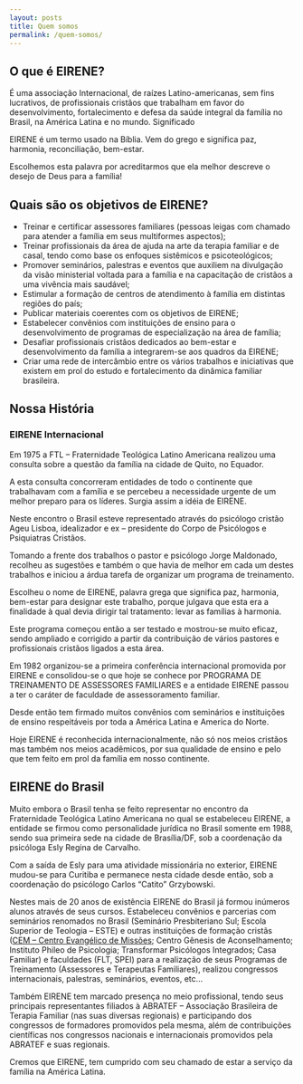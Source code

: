 ```yaml
---
layout: posts
title: Quem somos
permalink: /quem-somos/
---
```


## O que é EIRENE?

É uma associação Internacional, de raízes Latino-americanas, sem fins lucrativos, de profissionais cristãos que trabalham em favor do desenvolvimento, fortalecimento e defesa da saúde integral da família no Brasil, na América Latina e no mundo.
Significado

EIRENE é um termo usado na Bíblia. Vem do grego e significa paz, harmonia, reconciliação, bem-estar.

Escolhemos esta palavra por acreditarmos que ela melhor descreve o desejo de Deus para a família!

## Quais são os objetivos de EIRENE?

* Treinar e certificar assessores familiares (pessoas leigas com chamado para atender a família em seus multiformes aspectos);
* Treinar profissionais da área de ajuda na arte da terapia familiar e de casal, tendo como base os enfoques sistêmicos e psicoteológicos;
* Promover seminários, palestras e eventos que auxiliem na divulgação da visão ministerial voltada para a família e na capacitação de cristãos a uma vivência mais saudável;
* Estimular a formação de centros de atendimento à família em distintas regiões do país;
* Publicar materiais coerentes com os objetivos de EIRENE;
* Estabelecer convênios com instituições de ensino para o desenvolvimento de programas de especialização na área de família;
* Desafiar profissionais cristãos dedicados ao bem-estar e desenvolvimento da família a integrarem-se aos quadros da EIRENE;
* Criar uma rede de intercâmbio entre os vários trabalhos e iniciativas que existem em prol do estudo e fortalecimento da dinâmica familiar brasileira.

## Nossa História

### EIRENE Internacional

Em 1975 a FTL – Fraternidade Teológica Latino Americana realizou uma consulta sobre a questão da família na cidade de Quito, no Equador.

A esta consulta concorreram entidades de todo o continente que trabalhavam com a família e se percebeu a necessidade urgente de um melhor preparo para os líderes. Surgia assim a idéia de EIRENE.

Neste encontro o Brasil esteve representado através do psicólogo cristão Ageu Lisboa, idealizador e ex – presidente do Corpo de Psicólogos e Psiquiatras Cristãos.

Tomando a frente dos trabalhos o pastor e psicólogo Jorge Maldonado, recolheu as sugestões e também o que havia de melhor em cada um destes trabalhos e iniciou a árdua tarefa de organizar um programa de treinamento.

Escolheu o nome de EIRENE, palavra grega que significa paz, harmonia, bem-estar para designar este trabalho, porque julgava que esta era a finalidade à qual devia dirigir tal tratamento: levar as famílias à harmonia.

Este programa começou então a ser testado e mostrou-se muito eficaz, sendo ampliado e corrigido a partir da contribuição de vários pastores e profissionais cristãos ligados a esta área.

Em 1982 organizou-se a primeira conferência internacional promovida por EIRENE e consolidou-se o que hoje se conhece por PROGRAMA DE TREINAMENTO DE ASSESSORES FAMILIARES e a entidade EIRENE passou a ter o caráter de faculdade de assessoramento familiar.

Desde então tem firmado muitos convênios com seminários e instituições de ensino respeitáveis por toda a América Latina e America do Norte.

Hoje EIRENE é reconhecida internacionalmente, não só nos meios cristãos mas também nos meios acadêmicos, por sua qualidade de ensino e pelo que tem feito em prol da família em nosso continente.

## EIRENE do Brasil

Muito embora o Brasil tenha se feito representar no encontro da Fraternidade Teológica Latino Americana no qual se estabeleceu EIRENE, a entidade se firmou como personalidade jurídica no Brasil somente em 1988, sendo sua primeira sede na cidade de Brasília/DF, sob a coordenação da psicóloga Esly Regina de Carvalho.

Com a saída de Esly para uma atividade missionária no exterior, EIRENE mudou-se para Curitiba e permanece nesta cidade desde então, sob a coordenação do psicólogo Carlos “Catito” Grzybowski.

Nestes mais de 20 anos de existência EIRENE do Brasil já formou inúmeros alunos através de seus cursos. Estabeleceu convênios e parcerias com seminários renomados no Brasil (Seminário Presbiteriano Sul; Escola Superior de Teologia – ESTE) e outras instituições de formação cristãs ([CEM – Centro Evangélico de Missões](http://www.cem.org.br/); Centro Gênesis de Aconselhamento; Instituto Phileo de Psicologia; Transformar Psicólogos Integrados; Casa Familiar) e faculdades (FLT, SPEI) para a realização de seus Programas de Treinamento (Assessores e Terapeutas Familiares), realizou congressos internacionais, palestras, seminários, eventos, etc…

Também EIRENE tem marcado presença no meio profissional, tendo seus principais representantes filiados à ABRATEF – Associação Brasileira de Terapia Familiar (nas suas diversas regionais) e participando dos congressos de formadores promovidos pela mesma, além de contribuições científicas nos congressos nacionais e internacionais promovidos pela ABRATEF e suas regionais.

Cremos que EIRENE, tem cumprido com seu chamado de estar a serviço da família na América Latina.
